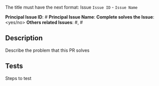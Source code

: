[//]: # (Issue Related)

The title must have the next format: Issue `Issue ID` - `Issue Name`

**Principal Issue ID**: #
**Principal Issue Name**: 
**Complete solves the Issue**: <yes/no>
**Others related Issues**: #, #

[//]: # (Non issue Related)

## Description

Describe the problem that this PR solves

[//]: # (All)

## Tests

Steps to test
